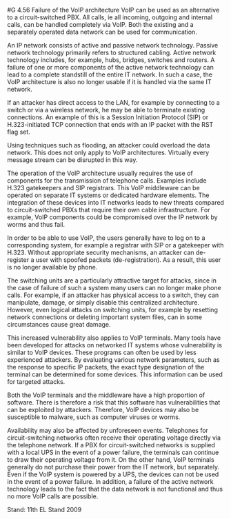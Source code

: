 #G 4.56 Failure of the VoIP architecture
VoIP can be used as an alternative to a circuit-switched PBX. All calls, ie all incoming, outgoing and internal calls, can be handled completely via VoIP. Both the existing and a separately operated data network can be used for communication.

An IP network consists of active and passive network technology. Passive network technology primarily refers to structured cabling. Active network technology includes, for example, hubs, bridges, switches and routers. A failure of one or more components of the active network technology can lead to a complete standstill of the entire IT network. In such a case, the VoIP architecture is also no longer usable if it is handled via the same IT network.

If an attacker has direct access to the LAN, for example by connecting to a switch or via a wireless network, he may be able to terminate existing connections. An example of this is a Session Initiation Protocol (SIP) or H.323-initiated TCP connection that ends with an IP packet with the RST flag set.

Using techniques such as flooding, an attacker could overload the data network. This does not only apply to VoIP architectures. Virtually every message stream can be disrupted in this way.

The operation of the VoIP architecture usually requires the use of components for the transmission of telephone calls. Examples include H.323 gatekeepers and SIP registrars. This VoIP middleware can be operated on separate IT systems or dedicated hardware elements. The integration of these devices into IT networks leads to new threats compared to circuit-switched PBXs that require their own cable infrastructure. For example, VoIP components could be compromised over the IP network by worms and thus fail.

In order to be able to use VoIP, the users generally have to log on to a corresponding system, for example a registrar with SIP or a gatekeeper with H.323. Without appropriate security mechanisms, an attacker can de-register a user with spoofed packets (de-registration). As a result, this user is no longer available by phone.

The switching units are a particularly attractive target for attacks, since in the case of failure of such a system many users can no longer make phone calls. For example, if an attacker has physical access to a switch, they can manipulate, damage, or simply disable this centralized architecture. However, even logical attacks on switching units, for example by resetting network connections or deleting important system files, can in some circumstances cause great damage.

This increased vulnerability also applies to VoIP terminals. Many tools have been developed for attacks on networked IT systems whose vulnerability is similar to VoIP devices. These programs can often be used by less experienced attackers. By evaluating various network parameters, such as the response to specific IP packets, the exact type designation of the terminal can be determined for some devices. This information can be used for targeted attacks.

Both the VoIP terminals and the middleware have a high proportion of software. There is therefore a risk that this software has vulnerabilities that can be exploited by attackers. Therefore, VoIP devices may also be susceptible to malware, such as computer viruses or worms.

Availability may also be affected by unforeseen events. Telephones for circuit-switching networks often receive their operating voltage directly via the telephone network. If a PBX for circuit-switched networks is supplied with a local UPS in the event of a power failure, the terminals can continue to draw their operating voltage from it. On the other hand, VoIP terminals generally do not purchase their power from the IT network, but separately. Even if the VoIP system is powered by a UPS, the devices can not be used in the event of a power failure. In addition, a failure of the active network technology leads to the fact that the data network is not functional and thus no more VoIP calls are possible.

Stand: 11th EL Stand 2009



